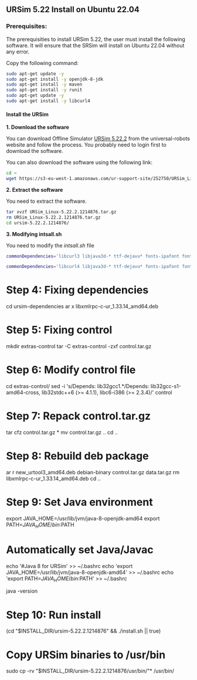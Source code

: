 ## URSim 5.22 Install on Ubuntu 22.04

### Prerequisites:

The prerequisities to install URSim 5.22, the user must install the following software. It will ensure that the SRSim will install on Ubuntu 22.04 without any error.

Copy the following command:

```bash
sudo apt-get update -y
sudo apt-get install -y openjdk-8-jdk
sudo apt-get install -y maven
sudo apt-get install -y runit
sudo apt-get update -y
sudo apt-get install -y libcurl4
```

#### Install the URSim

**1. Download the software**

You can download Offline Simulator [URSim 5.22.2](https://www.universal-robots.com/download/software-ur-series/simulator-linux/offline-simulator-ur-series-e-series-ur-sim-for-linux-5222/) from the universal-robots website and follow the process. You probably need to login first to download the software.

You can also download the software using the following link:

```bash
cd ~
wget https://s3-eu-west-1.amazonaws.com/ur-support-site/252750/URSim_Linux-5.22.2.1214876.tar.gz
```

**2. Extract the software**

You need to extract the software.

```bash
tar xvzf URSim_Linux-5.22.2.1214876.tar.gz
rm URSim_Linux-5.22.2.1214876.tar.gz
cd ursim-5.22.2.1214876/
```

**3. Modifying intsall.sh**

You need to modify the _intsall.sh_ file

```bash
commonDependencies='libcurl3 libjava3d-* ttf-dejavu* fonts-ipafont fonts-baekmuk fonts-nanum fonts-arphic-uming fonts-arphic-ukai'
```

```bash
commonDependencies='libcurl4 libjava3d-* ttf-dejavu* fonts-ipafont fonts-baekmuk fonts-nanum fonts-arphic-uming fonts-arphic-ukai'
```

# Step 4: Fixing dependencies

cd ursim-dependencies
ar x libxmlrpc-c-ur_1.33.14_amd64.deb

# Step 5: Fixing control

mkdir extras-control
tar -C extras-control -zxf control.tar.gz

# Step 6: Modify control file

cd extras-control/
sed -i 's/Depends: lib32gcc1.\*/Depends: lib32gcc-s1-amd64-cross, lib32stdc++6 (>= 4.1.1), libc6-i386 (>= 2.3.4)/' control

# Step 7: Repack control.tar.gz

tar cfz control.tar.gz \*
mv control.tar.gz ..
cd ..

# Step 8: Rebuild deb package

ar r new_urtool3_amd64.deb debian-binary control.tar.gz data.tar.gz
rm libxmlrpc-c-ur_1.33.14_amd64.deb
cd ..

# Step 9: Set Java environment

export JAVA_HOME=/usr/lib/jvm/java-8-openjdk-amd64
export PATH=$JAVA_HOME/bin:$PATH

# Automatically set Java/Javac

echo '#Java 8 for URSim' >> ~/.bashrc
echo 'export JAVA_HOME=/usr/lib/jvm/java-8-openjdk-amd64' >> ~/.bashrc
echo 'export PATH=$JAVA_HOME/bin:$PATH' >> ~/.bashrc

java -version

# Step 10: Run install

(cd "$INSTALL_DIR/ursim-5.22.2.1214876" && ./install.sh || true)

# Copy URSim binaries to /usr/bin

sudo cp -rv "$INSTALL_DIR/ursim-5.22.2.1214876/usr/bin/"\* /usr/bin/
